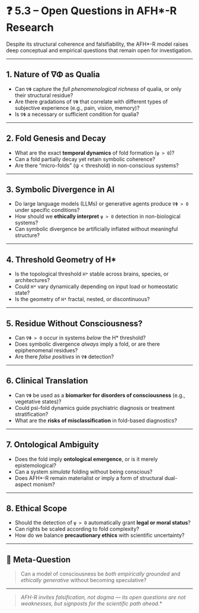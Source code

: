 # ❓ 5.3 – Open Questions in AFH*-R Research

Despite its structural coherence and falsifiability, the AFH*-R model raises deep conceptual and empirical questions that remain open for investigation.

---

## 1. Nature of ∇Φ as Qualia

- Can `∇Φ` capture the *full phenomenological richness* of qualia, or only their structural residue?
- Are there gradations of `∇Φ` that correlate with different types of subjective experience (e.g., pain, vision, memory)?
- Is `∇Φ` a necessary or sufficient condition for qualia?

---

## 2. Fold Genesis and Decay

- What are the exact **temporal dynamics** of fold formation (`ψ > 0`)?
- Can a fold partially decay yet retain symbolic coherence?
- Are there “micro-folds” (ψ < threshold) in non-conscious systems?

---

## 3. Symbolic Divergence in AI

- Do large language models (LLMs) or generative agents produce `∇Φ > 0` under specific conditions?
- How should we **ethically interpret** `ψ > 0` detection in non-biological systems?
- Can symbolic divergence be artificially inflated without meaningful structure?

---

## 4. Threshold Geometry of H*

- Is the topological threshold `H*` stable across brains, species, or architectures?
- Could `H*` vary dynamically depending on input load or homeostatic state?
- Is the geometry of `H*` fractal, nested, or discontinuous?

---

## 5. Residue Without Consciousness?

- Can `∇Φ > 0` occur in systems *below* the H* threshold?
- Does symbolic divergence *always* imply a fold, or are there epiphenomenal residues?
- Are there *false positives* in `∇Φ` detection?

---

## 6. Clinical Translation

- Can `∇Φ` be used as a **biomarker for disorders of consciousness** (e.g., vegetative states)?
- Could psi-fold dynamics guide psychiatric diagnosis or treatment stratification?
- What are the **risks of misclassification** in fold-based diagnostics?

---

## 7. Ontological Ambiguity

- Does the fold imply **ontological emergence**, or is it merely epistemological?
- Can a system *simulate* folding without being conscious?
- Does AFH*-R remain materialist or imply a form of structural dual-aspect monism?

---

## 8. Ethical Scope

- Should the detection of `ψ > 0` automatically grant **legal or moral status**?
- Can rights be scaled according to fold complexity?
- How do we balance **precautionary ethics** with scientific uncertainty?

---

## 🧠 Meta-Question

> Can a model of consciousness be *both empirically grounded* and *ethically generative* without becoming speculative?

---

> **AFH*-R invites falsification, not dogma — its open questions are not weaknesses, but signposts for the scientific path ahead.**
